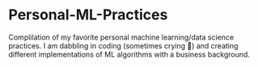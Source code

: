 # Personal-ML-Practices

Complilation of my favorite personal machine learning/data science practices. I am dabbling in coding (sometimes crying 🥲) and creating different implementations of ML algorithms with a business background.


